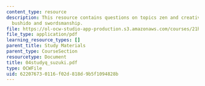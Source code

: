 ```yaml
---
content_type: resource
description: This resource contains questions on topics zen and creativity, zen religion,
  bushido and swordsmanship.
file: https://ol-ocw-studio-app-production.s3.amazonaws.com/courses/21h-522-japan-in-the-age-of-the-samurai-history-and-film-fall-2006/622076730116f02d818d9b5f1094828b_04studyq_suzuki.pdf
file_type: application/pdf
learning_resource_types: []
parent_title: Study Materials
parent_type: CourseSection
resourcetype: Document
title: 04studyq_suzuki.pdf
type: OCWFile
uid: 62207673-0116-f02d-818d-9b5f1094828b
---
```

